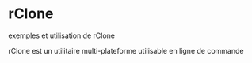 # rClone
exemples et utilisation de rClone

rClone est un utilitaire multi-plateforme utilisable en ligne de commande

